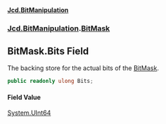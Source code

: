 #### [Jcd.BitManipulation](index.md 'index')
### [Jcd.BitManipulation](Jcd.BitManipulation.md 'Jcd.BitManipulation').[BitMask](Jcd.BitManipulation.BitMask.md 'Jcd.BitManipulation.BitMask')

## BitMask.Bits Field

The backing store for the actual bits of the [BitMask](Jcd.BitManipulation.BitMask.md 'Jcd.BitManipulation.BitMask').

```csharp
public readonly ulong Bits;
```

#### Field Value
[System.UInt64](https://docs.microsoft.com/en-us/dotnet/api/System.UInt64 'System.UInt64')